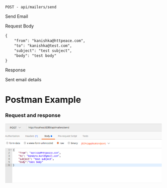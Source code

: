 `POST - api/mailers/send`

Send Email

Request Body

```
{
    "from": "kanishka@httpeace.com",
    "to": "kanishka@test.com",
    "subject": "test subject",
    "body": "test body"
}
```

Response

Sent email details

# Postman Example

### Request and response
![](images/mailerSendEmailRequest.png?raw=true)